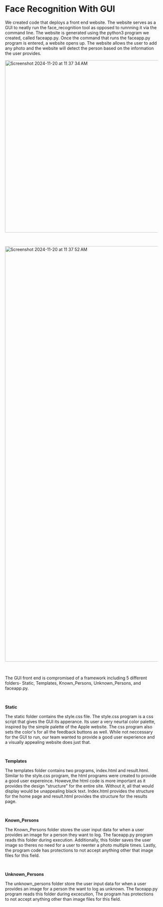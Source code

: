 # Face Recognition With GUI 
We created code that deploys a front end website. The website serves as a GUI to neatly run the face_recognition tool as opposed to runnning it via the command line. The website is generated using the python3 program we created, called faceapp.py. Once the command that runs the faceapp.py program is entered, a website opens up. The website allows the user to add any photo and the website will detect the person based on the information the user provides.

<img width="568" alt="Screenshot 2024-11-20 at 11 37 34 AM" src="https://github.com/user-attachments/assets/cbfc58cf-e77e-41b8-9dc9-6fc63a261142">
<p><br></p>
<img width="1369" alt="Screenshot 2024-11-20 at 11 37 52 AM" src="https://github.com/user-attachments/assets/26bd999b-103d-4bcd-9eac-ad310e26c0ad">
<p><br></p>
The GUI front end is compromised of a framework including 5 different folders- Static, Templates, Known_Persons, Unknown_Persons, and faceapp.py.
<p><br></p>
<p><strong>Static</strong></p>
The static folder contains the style.css file. The style.css program is a css script that gives the GUI its apperance. Its user a very neurtal color palette, inspired by the simple palette of the Apple website. The css program also sets the color's for all the feedback buttons as well. While not neccessary for the GUI to run, our team wanted to provide a good user experience and a visually appealing website does just that.
<p><br></p>
<p><strong>Templates</strong></p>
The templates folder contains two programs, index.html and result.html. Similar to the style.css program, the html programs were created to provide a good user expereince. Howeve,the html code is more important as it provides the design "structure" for the entire site. Without it, all that would display would be unappealing black text. Index.html provides the structure for the home page and result.html provides the structure for the results page.
<p><br></p>
<p><strong>Known_Persons</strong></p>
The Known_Persons folder stores the user input data for when a user provides an image for a person they want to log. The faceapp.py program reads this folder during execution. Additionally, this folder saves the user image so theres no need for a user to reenter a photo multiple times. Lastly, the program code has protections to not accept anything other that image files for this field.
<p><br></p>
<p><strong>Unknown_Persons</strong></p>
The unknown_persons folder store the user input data for when a user provides an image for a person the want to log as unknown. The faceapp.py program reads this folder during excecution, The program has protections to not accept anything other than image files for this field.

